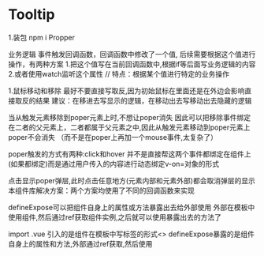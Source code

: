 # Tooltip
1.装包 npm i Propper

业务逻辑
事件触发回调函数，回调函数中修改了一个值,
后续需要根据这个值进行操作，有两种方案
1.把这个值写在当前回调函数中,根据if等后面写业务逻辑的内容
2.或者使用watch监听这个属性
// 特点：根据某个值进行特定的业务操作


1.鼠标移动和移除 最好不要直接写取反,因为初始鼠标在里面还是在外边会影响直接取反的结果
建议：在移进去写显示的逻辑，在移动出去写移动出去隐藏的逻辑

当从触发元素移除到poper元素上时,不想让poper消失
因此可以把移除事件绑定在二者的父元素上，二者都属于父元素之中,因此从触发元素移动到poper元素上poper不会消失
（而不是在poper上再加一个mouse事件,太复杂了）

poper触发的方式有两种:click和hover
并不是直接帮这两个事件都绑定在组件上(如果都绑定)而是通过用户传入的内容进行动态绑定v-on=对象的形式

点击显示poper弹层,此时点击任意地方(元素内部和元素外部)都会取消弹层的显示
本组件库解决方案：两个方案均使用了不同的回调函数来实现

defineExpose可以把组件自身上的属性或方法暴露出去给外部使用
外部在模板中使用组件,然后通过ref获取组件实例,之后就可以使用暴露出去的方法了

import .vue 引入的是组件在模板中写标签的形式<>
defineExpose暴露的是组件自身上的属性和方法,外部通过ref获取,然后使用
